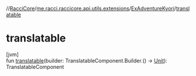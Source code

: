 //[RacciCore](../../../index.md)/[me.racci.raccicore.api.utils.extensions](../index.md)/[ExAdventureKyori](index.md)/[translatable](translatable.md)

# translatable

[jvm]\
fun [translatable](translatable.md)(builder: TranslatableComponent.Builder.() -&gt; [Unit](https://kotlinlang.org/api/latest/jvm/stdlib/kotlin/-unit/index.html)): TranslatableComponent
